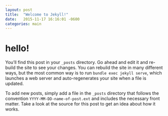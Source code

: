 ```yaml
---
layout: post
title:  "Welcome to Jekyll!"
date:   2015-11-17 16:16:01 -0600
categories: main
---
```


# hello!

You’ll find this post in your `_posts` directory. 
Go ahead and edit it and re-build the site to see your changes. 
You can rebuild the site in many different ways, but the most common way is to run `bundle exec jekyll serve`, which launches a web server and auto-regenerates your site when a file is updated.

To add new posts, simply add a file in the `_posts` directory that follows the convention `YYYY-MM-DD-name-of-post.ext` and includes the necessary front matter. 
Take a look at the source for this post to get an idea about how it works.
